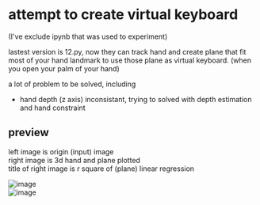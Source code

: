 # attempt to create virtual keyboard 
(I've exclude ipynb that was used to experiment)

lastest version is 12.py, now they can track hand and create plane that fit most of your hand landmark to use those plane as virtual keyboard. (when you open your palm of your hand)

a lot of problem to be solved, including 
- hand depth (z axis) inconsistant, trying to solved with depth estimation and hand constraint


## preview
left image is origin (input) image\
right image is 3d hand and plane plotted\
title of right image is r square of (plane) linear regression 

![image](https://user-images.githubusercontent.com/65396522/236679625-690459b2-6156-474e-8ebe-3c4e205073c9.png)\
![image](https://user-images.githubusercontent.com/65396522/236679631-fc6433aa-f96c-436f-951a-abea91d91042.png)
<!--
![image](https://user-images.githubusercontent.com/65396522/236679632-2d90f866-85a2-43d9-a944-4a57aec2042c.png)
![image](https://user-images.githubusercontent.com/65396522/236679635-c7a9288c-68e1-456f-a9df-1df6307721d3.png)-->
